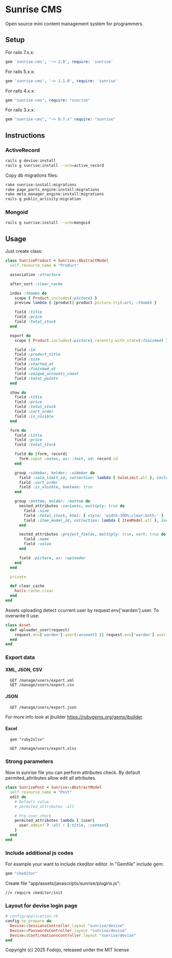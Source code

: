 # Sunrise CMS

Open source mini content management system for programmers.

## Setup

For rails 7.x.x:

```ruby
gem 'sunrise-cms', '~> 2.0', require: 'sunrise'
```

For rails 5.x.x:

```ruby
gem 'sunrise-cms', '~> 1.1.0', require: 'sunrise'
```

For rails 4.x.x:

```ruby
gem "sunrise-cms", require: "sunrise"
```

For rails 3.x.x:

```ruby
gem "sunrise-cms", "~> 0.7.x" require: "sunrise"
```

## Instructions

### ActiveRecord

```bash
rails g devise:install
rails g sunrise:install --orm=active_record
```

Copy db migrations files:

```bash
rake sunrise:install:migrations
rake page_parts_engine:install:migrations
rake meta_manager_engine:install:migrations
rails g public_activity:migration
```

### Mongoid

```bash
rails g sunrise:install --orm=mongoid
```

## Usage

Just create class:

```ruby
class SunriseProduct < Sunrise::AbstractModel
  self.resource_name = "Product"

  association :structure

  after_sort :clear_cache

  index :thumbs do
    scope { Product.includes(:picture) }
    preview lambda { |product| product.picture.try(:url, :thumb) }

    field :title
    field :price
    field :total_stock
  end

  export do
    scope { Product.includes(:picture).recently.with_state(:finished) }

    field :id
    field :product_title
    field :size
    field :started_at
    field :finished_at
    field :unique_accounts_count
    field :total_points
  end

  show do
    field :title
    field :price
    field :total_stock
    field :sort_order
    field :is_visible
  end

  form do
    field :title
    field :price
    field :total_stock

    field do |form, record|
      form.input :notes, as: :text, id: record.id
    end

    group :sidebar, holder: :sidebar do
      field :sale_limit_id, collection: lambda { SaleLimit.all }, include_blank: false
      field :sort_order
      field :is_visible, boolean: true
    end

    group :bottom, holder: :bottom do
      nested_attributes :variants, multiply: true do
        field :size
        field :total_stock, html: { style: 'width:100%;clear:both;' }
        field :item_model_id, collection: lambda { ItemModel.all }, include_blank: false
      end

      nested_attributes :project_fields, multiply: true, sort: true do
        field :name
        field :value
      end

      field :picture, as: :uploader
    end
  end

  private

  def clear_cache
    Rails.cache.clear
  end
end
```

Assets uploading detect ccurrent user by request.env['warden'].user. To overwrite it use:

```ruby
class Asset
  def uploader_user(request)
    request.env['warden'].user(:account) || request.env['warden'].user(:user)
  end
end
```

### Export data

#### XML, JSON, CSV

```
  GET /manage/users/export.xml
  GET /manage/users/export.csv
```

#### JSON

```
  GET /manage/users/export.json
```

For more info look at jbuilder https://rubygems.org/gems/jbuilder.

#### Excel

```
  gem "ruby2xlsx"

  GET /manage/users/export.xlsx
```

### Strong parameters

Now in sunrise file you can perform attributes check.
By default permited_attributes allow edit all attributes.

```ruby
class SunrisePost < Sunrise::AbstractModel
  self.resource_name = "Post"
  edit do
    # Default value
    # permited_attributes :all

    # Pre user check
    permited_attributes lambda { |user|
      user.admin? ? :all : [:title, :content]
    }
  end
end
```

### Include additional js codes

For example your want to include ckeditor editor.
In "Gemfile" include gem:

```ruby
gem "ckeditor"
```

Create file "app/assets/javascripts/sunrise/plugins.js":

```
//= require ckeditor/init
```

### Layout for devise login page

``` ruby
# config/application.rb
config.to_prepare do
  Devise::SessionsController.layout "sunrise/devise"
  Devise::PasswordsController.layout "sunrise/devise"
  Devise::ConfirmationsController.layout "sunrise/devise"
end
```

Copyright (c) 2025 Fodojo, released under the MIT license
